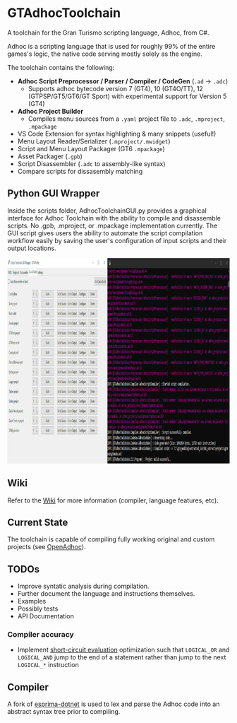 # GTAdhocToolchain
A toolchain for the Gran Turismo scripting language, Adhoc, from C#. 

Adhoc is a scripting language that is used for roughly 99% of the entire games's logic, the native code serving mostly solely as the engine.

The toolchain contains the following:
* **Adhoc Script Preprocessor / Parser / Compiler / CodeGen** (`.ad` -> `.adc`) 
  * Supports adhoc bytecode version 7 (GT4), 10 (GT4O/TT), 12 (GTPSP/GT5/GT6/GT Sport) with experimental support for Version 5 (GT4)
* **Adhoc Project Builder**
  * Compiles menu sources from a `.yaml` project file to `.adc`, `.mproject`, `.mpackage`
* VS Code Extension for syntax highlighting & many snippets (useful!)
* Menu Layout Reader/Serializer (`.mproject/.mwidget`)
* Script and Menu Layout Packager (GT6 `.mpackage`)
* Asset Packager (`.gpb`)
* Script Disassembler (`.adc` to assembly-like syntax)
* Compare scripts for dissasembly matching

## Python GUI Wrapper
Inside the scripts folder, AdhocToolchainGUI.py provides a graphical interface for Adhoc Toolchain with the ability to compile and disassemble scripts. No .gpb, .mproject, or .mpackage implementation currently.
The GUI script gives users the ability to automate the script compilation workflow easily by saving the user's configuration of input scripts and their output locations.
<p align="center">
 <img src="scripts/adhoctoolchaingui.png" width="1348" height="465">
</p>

## Wiki
Refer to the [Wiki](https://github.com/Nenkai/GTAdhocToolchain/wiki) for more information (compiler, language features, etc).

## Current State
The toolchain is capable of compiling fully working original and custom projects (see [OpenAdhoc](https://github.com/Nenkai/OpenAdhoc)).

## TODOs
* Improve syntatic analysis during compilation.
* Further document the language and instructions themselves.
* Examples
* Possibly tests
* API Documentation

### Compiler accuracy
* Implement [short-circuit evaluation](https://en.wikipedia.org/wiki/Short-circuit_evaluation) optimization such that `LOGICAL_OR` and `LOGICAL_AND` jump to the end of a statement rather than jump to the next `LOGICAL_*` instruction

## Compiler
A fork of [esprima-dotnet](https://github.com/Nenkai/esprima-dotnet) is used to lex and parse the Adhoc code into an abstract syntax tree prior to compiling.
